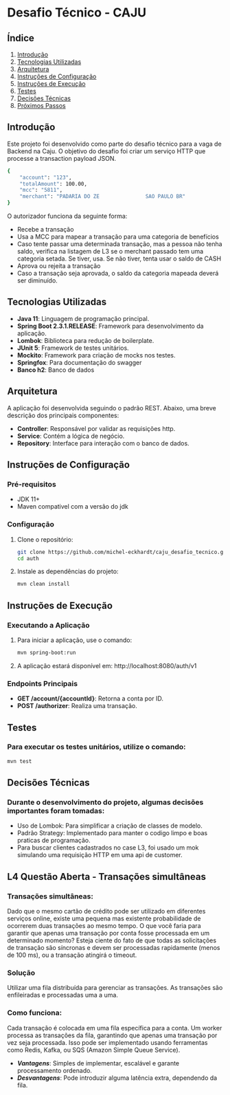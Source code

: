 # Desafio Técnico - CAJU

## Índice
1. [Introdução](#introdução)
2. [Tecnologias Utilizadas](#tecnologias-utilizadas)
3. [Arquitetura](#arquitetura)
4. [Instruções de Configuração](#instruções-de-configuração)
5. [Instruções de Execução](#instruções-de-execução)
6. [Testes](#testes)
7. [Decisões Técnicas](#decisões-técnicas)
8. [Próximos Passos](#próximos-passos)

## Introdução
Este projeto foi desenvolvido como parte do desafio técnico para a vaga de Backend na Caju. O objetivo do desafio foi criar um serviço HTTP  que processe a transaction payload JSON.
``` bash
{
	"account": "123",
	"totalAmount": 100.00,
	"mcc": "5811",
	"merchant": "PADARIA DO ZE               SAO PAULO BR"
}
```
O autorizador funciona da seguinte forma:
-  Recebe a transação
-  Usa a MCC para mapear a transação para uma categoria de benefícios
-  Caso tente passar uma determinada transação, mas a pessoa não tenha saldo, verifica na listagem de L3 se o merchant passado tem uma categoria setada. Se tiver, usa. Se não tiver, tenta usar o saldo de CASH
-  Aprova ou rejeita a transação
-  Caso a transação seja aprovada, o saldo da categoria mapeada deverá ser diminuído.


## Tecnologias Utilizadas
- **Java 11**: Linguagem de programação principal.
- **Spring Boot 2.3.1.RELEASE**: Framework para desenvolvimento da aplicação.
- **Lombok**: Biblioteca para redução de boilerplate.
- **JUnit 5**: Framework de testes unitários.
- **Mockito**: Framework para criação de mocks nos testes.
- **Springfox**: Para documentação do swagger
- **Banco h2**: Banco de dados

## Arquitetura
A aplicação foi desenvolvida seguindo o padrão REST. Abaixo, uma breve descrição dos principais componentes:

- **Controller**: Responsável por validar as requisições http.
- **Service**: Contém a lógica de negócio.
- **Repository**: Interface para interação com o banco de dados.

## Instruções de Configuração
### Pré-requisitos
- JDK 11+
- Maven compativel com a versão do jdk

### Configuração
1. Clone o repositório:
   ```bash
   git clone https://github.com/michel-eckhardt/caju_desafio_tecnico.git
   cd auth
   ```
2. Instale as dependências do projeto:
   ```bash
   mvn clean install
   ```
## Instruções de Execução
### Executando a Aplicação
1. Para iniciar a aplicação, use o comando:
   ```bash
   mvn spring-boot:run
   ```
2. A aplicação estará disponível em: http://localhost:8080/auth/v1

### Endpoints Principais
- **GET /account/{accountId}**: Retorna a conta por ID.
- **POST /authorizer**: Realiza uma transação.

## Testes
### Para executar os testes unitários, utilize o comando:

   ```bash
   mvn test
   ```

## Decisões Técnicas

### Durante o desenvolvimento do projeto, algumas decisões importantes foram tomadas:
- Uso de Lombok: Para simplificar a criação de classes de modelo.
- Padrão Strategy: Implementado para manter o codigo limpo e boas praticas de programação.
- Para buscar clientes cadastrados no case L3, foi usado um mok simulando uma requisição HTTP em uma api de customer.

## L4 Questão Aberta - Transações simultâneas
### Transações simultâneas: 
Dado que o mesmo cartão de crédito pode ser utilizado em diferentes serviços online,
existe uma pequena mas existente probabilidade de ocorrerem duas transações ao mesmo tempo. O que você faria para
garantir que apenas uma transação por conta fosse processada em um determinado momento?
Esteja ciente do fato de que todas as solicitações de transação são síncronas e devem ser processadas rapidamente
(menos de 100 ms), ou a transação atingirá o timeout.

### Solução
Utilizar uma fila distribuída para gerenciar as transações.
As transações são enfileiradas e processadas uma a uma.

### Como funciona:
Cada transação é colocada em uma fila específica para a conta.
Um worker processa as transações da fila, garantindo que apenas uma transação por vez seja processada.
Isso pode ser implementado usando ferramentas como Redis, Kafka, ou SQS (Amazon Simple Queue Service).

- ***Vantagens***: Simples de implementar, escalável e garante processamento ordenado.
- ***Desvantagens***: Pode introduzir alguma latência extra, dependendo da fila.